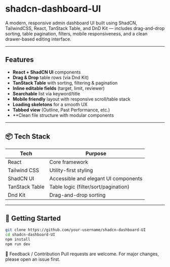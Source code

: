 # shadcn-dashboard-UI
A modern, responsive admin dashboard UI built using ShadCN, TailwindCSS, React, TanStack Table, and DnD Kit — includes drag-and-drop sorting, table pagination, filters, mobile responsiveness, and a clean drawer-based editing interface.

---

##  Features

-  **React + ShadCN UI** components
-  **Drag & Drop** table rows (via Dnd Kit)
-  **TanStack Table** with sorting, filtering & pagination
-  **Inline editable fields** (target, limit, reviewer)
-  **Searchable** list via keyword/title
-  **Mobile friendly** layout with responsive scroll/table stack
-  **Loading skeletons** for a smooth UX
-  **Tabbed view** (Outline, Past Performance, etc.)
-  **Clean file structure with modular components

---

## 📦 Tech Stack

| Tech            | Purpose                             |
|-----------------|-------------------------------------|
| React           | Core framework                      |
| Tailwind CSS    | Utility-first styling               |
| ShadCN UI       | Accessible and elegant UI components|
| TanStack Table  | Table logic (filter/sort/pagination)|
| Dnd Kit         | Drag-and-drop sorting               |

---

## 🚀 Getting Started

```bash
git clone https://github.com/your-username/shadcn-dashboard-UI
cd shadcn-dashboard-UI
npm install
npm run dev
```


🤝 Feedback / Contribution
Pull requests are welcome. For major changes, please open an issue first.


